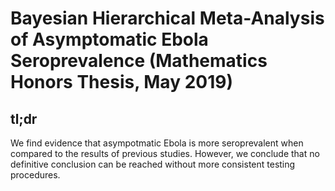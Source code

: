 # Bayesian Hierarchical Meta-Analysis of Asymptomatic Ebola Seroprevalence (Mathematics Honors Thesis, May 2019)

## tl;dr
We find evidence that asympotmatic Ebola is more seroprevalent when compared to the results of previous studies. However, we conclude that no definitive conclusion can be reached without more consistent testing procedures.
